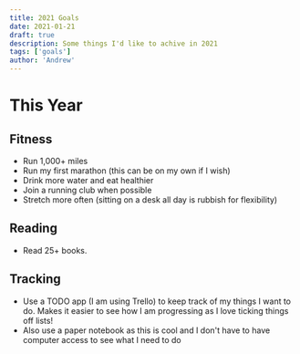 ```yaml
---
title: 2021 Goals
date: 2021-01-21
draft: true
description: Some things I'd like to achive in 2021
tags: ['goals']
author: 'Andrew'
---
```


# This Year

## Fitness

-   Run 1,000+ miles
-   Run my first marathon (this can be on my own if I wish)
-   Drink more water and eat healthier
-   Join a running club when possible
-   Stretch more often (sitting on a desk all day is rubbish for flexibility)

## Reading

-   Read 25+ books.

## Tracking

-   Use a TODO app (I am using Trello) to keep track of my things I want to do. Makes it easier to see how I am progressing as I love ticking things off lists!
-   Also use a paper notebook as this is cool and I don't have to have computer access to see what I need to do
